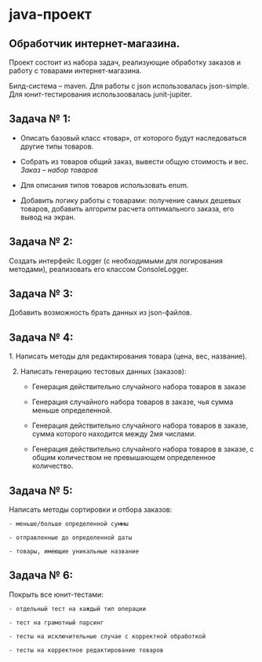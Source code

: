 <h1>java-проект</h1>
<h2>Обработчик интернет-магазина.</h2>

Проект состоит из набора задач, реализующие обработку заказов и работу с товарами интернет-магазина.

Билд-система – maven. Для работы с json использовалась json-simple. Для юнит-тестирования использоовалась junit-jupiter.

<h2>Задача № 1:</h2>


- Описать базовый класс «товар», от которого будут наследоваться другие типы товаров.
- Собрать из товаров общий заказ, вывести общую стоимость и вес. *Заказ – набор товаров*
  
- Для описания типов товаров использовать enum.
  
- Добавить логику работы с товарами: получение самых дешевых товаров, добавить алгоритм расчета оптимального заказа, его вывод на экран. 

<h2>Задача № 2:</h2>
Создать интерфейс ILogger (с необходимыми для логирования методами), реализовать его классом ConsoleLogger. 

<h2>Задача № 3:</h2>
Добавить возможность брать данных из json-файлов. 

<h2>Задача № 4:</h2>
1. Написать методы для редактирования товара (цена, вес, название).

2. Написать генерацию тестовых данных (заказов):

	- Генерация действительно случайного набора товаров в заказе
 
	- Генерация случайного набора товаров в заказе, чья сумма меньше определенной.
 
	- Генерация действительно случайного набора товаров в заказе, сумма которого находится между 2мя числами.
 
	- Генерация действительно случайного набора товаров в заказе, с общим количеством не превышающем определенное количество.
 
 


<h2>Задача № 5:</h2>
Написать методы сортировки и отбора заказов:

	- меньше/больше определенной суммы
 
	- отправленные до определенной даты
 
	- товары, имеющие уникальные название
 

<h2>Задача № 6:</h2>
Покрыть все юнит-тестами:

	- отдельный тест на каждый тип операции
 
	- тест на грамотный парсинг

	- тесты на исключительные случае с корректной обработкой
 
	- тесты на корректное редактирование товаров
 

